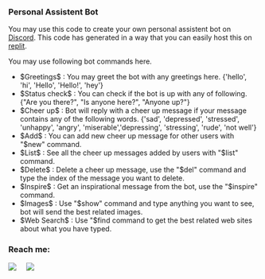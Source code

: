### Personal Assistent Bot

You may use this code to create your own personal assistent bot on <a href = "https://discord.com/">Discord</a>. This code has generated in a way that you can easily host this on <a href = "https://replit.com/@Pro59">replit</a>. 

You may use following bot commands here.
<ul>
  <li>$Greetings$ : You may greet the bot with any greetings here. {'hello', 'hi', 'Hello', 'Hello!', 'hey'}</li>
  <li>$Status check$ : You can check if the bot is up with any of following. {"Are you there?", "Is anyone here?", "Anyone up?"}</li>
  <li>$Cheer up$ : Bot will reply with a cheer up message if your message contains any of the following words. {'sad', 'depressed', 'stressed', 'unhappy', 'angry', 'miserable','depressing', 'stressing', 'rude', 'not well'}</li>
  <li>$Add$ : You can add new cheer up message for other users with "$new" command.</li>
  <li>$List$ : See all the cheer up messages added by users with "$list" command. </li>
  <li>$Delete$ : Delete a cheer up message, use the "$del" command and type the index of the message you want to delete.</li>
  <li>$Inspire$ : Get an inspirational message from the bot, use the "$inspire" command.</li>
  <li>$Images$ : Use "$show" command and type anything you want to see, bot will send the best related images.</li>
  <li>$Web Search$ : Use "$find command to get the best related web sites about what you have typed.</li>
</ul>

### Reach me: 
<a href = "https://www.linkedin.com/in/pramuditha-rajadasa-b0157917b/"><img src="https://icon.signature.email/social/linkedin-rounded-small-0077b5-FFFFFF.png"></a>   &nbsp; &nbsp; <a href = "discordapp.com/users/1005034665276616734"><img src = "https://icon.signature.email/social/discord-rounded-small-7289da-FFFFFF.png"></a>

